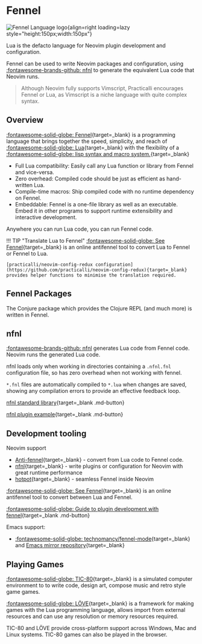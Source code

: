 # Fennel

![Fennel Language logo](https://fennel-lang.org/logo.svg){align=right loading=lazy style="height:150px;width:150px"}

Lua is the defacto language for Neovim plugin development and configuration.

Fennel can be used to write Neovim packages and configuration, using [:fontawesome-brands-github: nfnl](https://github.com/Olical/nfnl) to generate the equivalent Lua code that Neovim runs.

> Although Neovim fully supports Vimscript, Practicalli encourages Fennel or Lua, as Vimscript is a niche language with quite complex syntax.


## Overview

[:fontawesome-solid-globe: Fennel](https://fennel-lang.org/){target=_blank} is a programming language that brings together the speed, simplicity, and reach of [:fontawesome-solid-globe: Lua](https://www.lua.org/){target=_blank} with the flexibility of a [:fontawesome-solid-globe: lisp syntax and macro system.](https://en.wikipedia.org/wiki/Lisp_(programming_language)){target=_blank}

* Full Lua compatibility: Easily call any Lua function or library from Fennel and vice-versa.
* Zero overhead: Compiled code should be just as efficient as hand-written Lua.
* Compile-time macros: Ship compiled code with no runtime dependency on Fennel.
* Embeddable: Fennel is a one-file library as well as an executable. Embed it in other programs to support runtime extensibility and interactive development.

Anywhere you can run Lua code, you can run Fennel code.

!!! TIP "Translate Lua to Fennel"
    [:fontawesome-solid-globe: See Fennel](https://fennel-lang.org/see){target=_blank} is an online antifennel tool to convert Lua to Fennel or Fennel to Lua.

    [practicalli/neovim-config-redux configuration](https://github.com/practicalli/neovim-config-redux){target=_blank} provides helper functions to minimise the translation required.


## Fennel Packages

The Conjure package which provides the Clojure REPL (and much more) is written in Fennel.


## nfnl

[:fontawesome-brands-github: nfnl](https://github.com/Olical/nfnl) generates Lua code from Fennel code.  Neovim runs the generated Lua code.

nfnl loads only when working in directories containing a `.nfnl.fnl` configuration file, so has zero overhead when not working with fennel.

`*.fnl` files are automatically compiled to `*.lua` when changes are saved, showing any compilation errors to provide an effective feedback loop.

[nfnl standard library](https://github.com/Olical/nfnl/tree/main/docs/api/nfnl){target=_blank .md-button}

[nfnl plugin example](https://github.com/Olical/nfnl-plugin-example){target=_blank .md-button}


## Development tooling

Neovim support

* [Anti-fennel](https://git.sr.ht/~technomancy/antifennel){target=_blank} - convert from Lua code to Fennel code.
* [nfnl](https://github.com/Olical/nfnl){target=_blank} - write plugins or configuration for Neovim with great runtime performance
* [hotpot](https://github.com/rktjmp/hotpot.nvim){target=_blank} - seamless Fennel inside Neovim

[:fontawesome-solid-globe: See Fennel](https://fennel-lang.org/see){target=_blank} is an online antifennel tool to convert between Lua and Fennel.

[:fontawesome-solid-globe: Guide to plugin development with fennel](https://russtoku.github.io/posts/nfnl-experience.html){target=_blank .md-button}


Emacs support:

* [:fontawesome-solid-globe: technomancy/fennel-mode](https://git.sr.ht/~technomancy/fennel-mode){target=_blank} and [Emacs mirror repository](https://github.com/emacsmirror/fennel-mode){target=_blank}


## Playing Games

[:fontawesome-solid-globe: TIC-80](https://tic80.com/){target=_blank} is a simulated computer environment to to write code, design art, compose music and retro style game games.

[:fontawesome-solid-globe: LÖVE](https://love2d.org/){target=_blank} is a framework for making games with the Lua programming language, allows import from external resources and can use any resolution or memory resources required.

TIC-80 and LÖVE provide cross-platform support across Windows, Mac and Linux systems. TIC-80 games can also be played in the browser.
